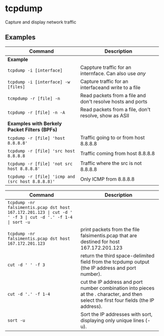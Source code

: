 # tcpdump

Capture and display network traffic

## Examples

| **Command**   | **Description**   |
| --------------|-------------------|
| **Example** |
| `tcpdump -i [interface]` |  Cappture traffic for an internface. Can also use *any* |
| `tcpdump -i [interface] -w [files]` |  Capture traffic for an interfaceand write to a file |
| `tcmpdump -r [file] -n` |  Read packets from a file and don't resolve hosts and ports |
| `tcpdump -r [file] -n -A` |  Read packets from a file, don't resolve, show as ASII |
| **Examples with Berkely Packet Filters (BPFs)** |
| `tcpdump -r [file] 'host 8.8.8.8'` |  Traffic going to or from host 8.8.8.8 |
| `tcpdump -r [file] 'src host 8.8.8.8` |  Traffic coming from host 8.8.8.8 |
| `tcpdump -r [file] 'not src host 8.8.8.8'` |  Traffic where the src is not 8.8.8.8 |
| `tcpdump -r [file] 'icmp and (src host 8.8.8.8)'` |  Only ICMP from 8.8.8.8 |


| **Command**   | **Description**   |
| --------------|-------------------|
| `tcpdump -nr falsimentis.pcap dst host 167.172.201.123 \| cut -d ' ' -f 3 \| cut -d '.' -f 1-4 \| sort -u` |
| `tcpdump -nr falsimentis.pcap dst host 167.172.201.123` |  print packets from the file falsimentis.pcap that are destined for host 167.172.201.123 |
| `cut -d ' ' -f 3` |  return the third space-delimited field from the tcpdump output (the IP address and port number). |
| `cut -d '.' -f 1-4` |  cut the IP address and port number combination into pieces at the . character, and then select the first four fields (the IP address). |
| `sort -u` |  Sort the IP addresses with sort, displaying only unique lines (-u).

